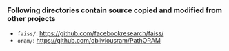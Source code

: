 
### Following directories contain source copied and modified from other projects
- `faiss/`: https://github.com/facebookresearch/faiss/
- `oram/`: https://github.com/obliviousram/PathORAM

